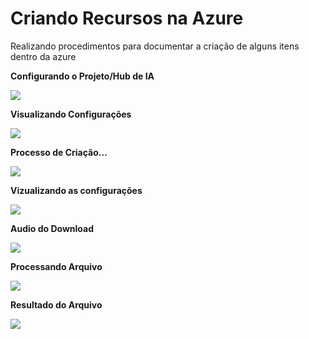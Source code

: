 # Criando Recursos na Azure

Realizando procedimentos para documentar a criação de alguns itens dentro da azure

**Configurando o Projeto/Hub de IA**

![](images/01-configurando-servico.png?raw=true)

**Visualizando Configurações**

![](images/02-visualizando-configuracao.png?raw=true)

**Processo de Criação...**

![](images/03-criando-servico.png?raw=true)

**Vizualizando as configurações**

![](images/04-apos-criacao.png?raw=true)

**Audio do Download**

![](images/05-arquivo-download.png?raw=true)

**Processando Arquivo**

![](images/06-lendo-arquivo.png?raw=true)

**Resultado do Arquivo**

![](images/07-apos-execucao-audio.png?raw=true)
